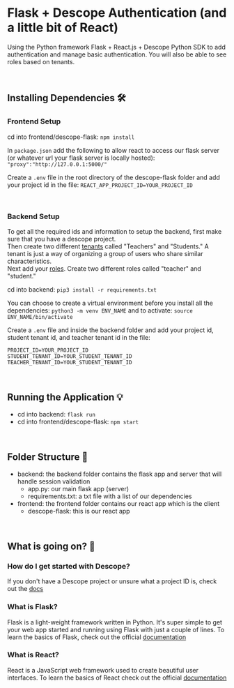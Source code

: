 # Flask + Descope Authentication (and a little bit of React) 

Using the Python framework Flask + React.js + Descope Python SDK to add authentication and manage basic authentication.
You will also be able to see roles based on tenants.

<br>

## Installing Dependencies 🛠️

### Frontend Setup

cd into frontend/descope-flask: ```npm install``` 
<br>

In ```package.json``` add the following to allow react to access our flask server (or whatever url your flask server is locally hosted): ```"proxy":"http://127.0.0.1:5000/"``` 
<br>

Create a ```.env``` file in the root directory of the descope-flask folder and add your project id in the file: ```REACT_APP_PROJECT_ID=YOUR_PROJECT_ID```
<br>

<br> 

### Backend Setup

To get all the required ids and information to setup the backend, first make sure that you have a descope project. <br>
Then create two different [tenants](https://app.descope.com/tenants) called "Teachers" and "Students." A tenant is just a way of organizing a group of users who share similar characteristics. <br>
Next add your [roles](https://app.descope.com/authorization). Create two different roles called "teacher" and "student." <br>

cd into backend: ```pip3 install -r requirements.txt```
<br>

You can choose to create a virtual environment before you install all the dependencies:
```python3 -m venv ENV_NAME``` and to activate: ```source ENV_NAME/bin/activate```
<br>

Create a ```.env``` file and inside the backend folder and add your project id, student tenant id, and teacher tenant id in the file:  
```
PROJECT_ID=YOUR_PROJECT_ID
STUDENT_TENANT_ID=YOUR_STUDENT_TENANT_ID
TEACHER_TENANT_ID=YOUR_STUDENT_TENANT_ID
```

<br>

## Running the Application 💡

- cd into backend: ```flask run```
- cd into frontend/descope-flask: ```npm start```

<br>

## Folder Structure 📁

- backend: the backend folder contains the flask app and server that will handle session validation 
    - app.py: our main flask app (server)
    - requirements.txt: a txt file with a list of our dependencies
- frontend: the frontend folder contains our react app which is the client 
    - descope-flask: this is our react app 

<br>

## What is going on? 🤔

### How do I get started with Descope?
If you don't have a Descope project or unsure what a project ID is, check out the [docs](https://docs.descope.com/build/guides/gettingstarted/)

### What is Flask?
Flask is a light-weight framework written in Python. It's super simple to get your web app started and running using Flask with just a couple of lines. To learn the basics of Flask, check out the official [documentation](https://flask.palletsprojects.com/en/2.3.x/quickstart/)<br>

### What is React? 
React is a JavaScript web framework used to create beautiful user interfaces. To learn the basics of React check out the official [documentation](https://react.dev/learn)


